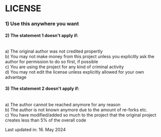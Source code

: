 LICENSE
=======

###  1) Use this anywhere you want

#### 2) The statement 1 doesn't apply if:
<br>a) The original author was not credited propertly
<br>b) You may not make money from this project unless you explicitly ask the author for permission to do so first, if possible
<br>c) You are using the project for any kind of criminal activity
<br>d) You may not edit the license unless explicitly allowed for your own advantage
    
#### 3) The statement 2 doesn't apply if:
<br>a) The author cannot be reached anymore for any reason
<br>b) The author is not known anymore due to the amount of re-forks etc.
<br>c) You have modified/added so much to the project that the original project creates less than 5% of the overall code
    
Last updated in: 16. May 2024
